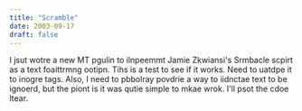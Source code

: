 ```yaml
---
title: "Scramble"
date: 2003-09-17
draft: false
---
```

I jsut wotre a new MT pgulin to ilnpeemmt Jamie Zkwiansi's Srmbacle scpirt as a text foaittrmng ootipn. Tihs is a test to see if it works. Need to uatdpe it to inogre tags. Also, I need to pbbolray povdrie a way to iidnctae text to be ignoerd, but the piont is it was qutie simple to mkae wrok. I'll psot the cdoe ltear.
